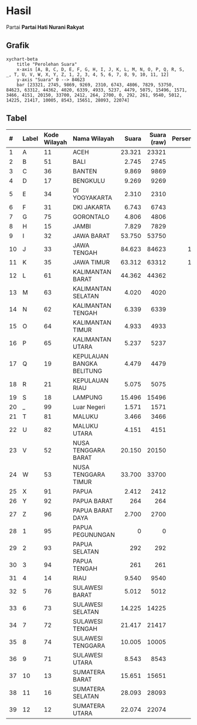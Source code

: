 # Hasil

Partai **Partai Hati Nurani Rakyat**

## Grafik

```mermaid
xychart-beta
    title "Perolehan Suara"
    x-axis [A, B, C, D, E, F, G, H, I, J, K, L, M, N, O, P, Q, R, S, _, T, U, V, W, X, Y, Z, 1, 2, 3, 4, 5, 6, 7, 8, 9, 10, 11, 12]
    y-axis "Suara" 0 --> 84623
    bar [23321, 2745, 9869, 9269, 2310, 6743, 4806, 7829, 53750, 84623, 63312, 44362, 4020, 6339, 4933, 5237, 4479, 5075, 15496, 1571, 3466, 4151, 20150, 33700, 2412, 264, 2700, 0, 292, 261, 9540, 5012, 14225, 21417, 10005, 8543, 15651, 28093, 22074]
```

## Tabel

| #  | Label | Kode Wilayah | Nama Wilayah              | Suara  | Suara (raw) | Persentase |
|:-- |:----- |:------------ |:------------------------- | ------:| -----------:| ----------:|
| 1  | A     | 11           | ACEH                      | 23.321 | 23321       | 4,15       |
| 2  | B     | 51           | BALI                      | 2.745  | 2745        | 0,49       |
| 3  | C     | 36           | BANTEN                    | 9.869  | 9869        | 1,76       |
| 4  | D     | 17           | BENGKULU                  | 9.269  | 9269        | 1,65       |
| 5  | E     | 34           | DI YOGYAKARTA             | 2.310  | 2310        | 0,41       |
| 6  | F     | 31           | DKI JAKARTA               | 6.743  | 6743        | 1,20       |
| 7  | G     | 75           | GORONTALO                 | 4.806  | 4806        | 0,86       |
| 8  | H     | 15           | JAMBI                     | 7.829  | 7829        | 1,39       |
| 9  | I     | 32           | JAWA BARAT                | 53.750 | 53750       | 9,56       |
| 10 | J     | 33           | JAWA TENGAH               | 84.623 | 84623       | 15,06      |
| 11 | K     | 35           | JAWA TIMUR                | 63.312 | 63312       | 11,26      |
| 12 | L     | 61           | KALIMANTAN BARAT          | 44.362 | 44362       | 7,89       |
| 13 | M     | 63           | KALIMANTAN SELATAN        | 4.020  | 4020        | 0,72       |
| 14 | N     | 62           | KALIMANTAN TENGAH         | 6.339  | 6339        | 1,13       |
| 15 | O     | 64           | KALIMANTAN TIMUR          | 4.933  | 4933        | 0,88       |
| 16 | P     | 65           | KALIMANTAN UTARA          | 5.237  | 5237        | 0,93       |
| 17 | Q     | 19           | KEPULAUAN BANGKA BELITUNG | 4.479  | 4479        | 0,80       |
| 18 | R     | 21           | KEPULAUAN RIAU            | 5.075  | 5075        | 0,90       |
| 19 | S     | 18           | LAMPUNG                   | 15.496 | 15496       | 2,76       |
| 20 | _     | 99           | Luar Negeri               | 1.571  | 1571        | 0,28       |
| 21 | T     | 81           | MALUKU                    | 3.466  | 3466        | 0,62       |
| 22 | U     | 82           | MALUKU UTARA              | 4.151  | 4151        | 0,74       |
| 23 | V     | 52           | NUSA TENGGARA BARAT       | 20.150 | 20150       | 3,59       |
| 24 | W     | 53           | NUSA TENGGARA TIMUR       | 33.700 | 33700       | 6,00       |
| 25 | X     | 91           | PAPUA                     | 2.412  | 2412        | 0,43       |
| 26 | Y     | 92           | PAPUA BARAT               | 264    | 264         | 0,05       |
| 27 | Z     | 96           | PAPUA BARAT DAYA          | 2.700  | 2700        | 0,48       |
| 28 | 1     | 95           | PAPUA PEGUNUNGAN          | 0      | 0           | 0,00       |
| 29 | 2     | 93           | PAPUA SELATAN             | 292    | 292         | 0,05       |
| 30 | 3     | 94           | PAPUA TENGAH              | 261    | 261         | 0,05       |
| 31 | 4     | 14           | RIAU                      | 9.540  | 9540        | 1,70       |
| 32 | 5     | 76           | SULAWESI BARAT            | 5.012  | 5012        | 0,89       |
| 33 | 6     | 73           | SULAWESI SELATAN          | 14.225 | 14225       | 2,53       |
| 34 | 7     | 72           | SULAWESI TENGAH           | 21.417 | 21417       | 3,81       |
| 35 | 8     | 74           | SULAWESI TENGGARA         | 10.005 | 10005       | 1,78       |
| 36 | 9     | 71           | SULAWESI UTARA            | 8.543  | 8543        | 1,52       |
| 37 | 10    | 13           | SUMATERA BARAT            | 15.651 | 15651       | 2,78       |
| 38 | 11    | 16           | SUMATERA SELATAN          | 28.093 | 28093       | 5,00       |
| 39 | 12    | 12           | SUMATERA UTARA            | 22.074 | 22074       | 3,93       |



